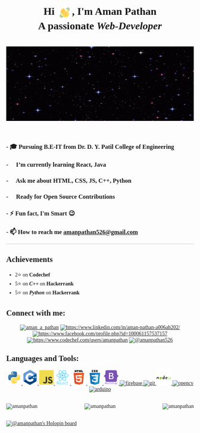 <body style="font-family: 'Merriweather', serif;">


<h1 align="center" style="font-family: 'Merriweather', serif;">Hi <img src="./img/wavegif.gif" width="40px" height="40px" align="center"/>, I'm <b>Aman Pathan</b><br>
A passionate <i><b>Web-Developer</b></i></h1>

# <img src="./img/bg.gif" width="100%" height="200px" align="center" />



<!-- <p align="left"> <img src="https://komarev.com/ghpvc/?username=amanpathan&label=Profile%20views&color=0e75b6&style=flat" alt="amanpathan" /> </p> -->

<br>

### - 🎓 Pursuing **B.E-IT** from **Dr. D. Y. Patil College of Engineering**

### - 🌱 I’m currently learning **React, Java**

### - 📢 Ask me about **HTML, CSS, JS, C++, Python**

### - 🤝 Ready for **Open Source Contributions**

### - ⚡ Fun fact, **I'm Smart 😉**

### - 📫 How to reach me **amanpathan526@gmail.com**

<hr style="background-color:#ffd000; height:1px;border-width:0;">

## Achievements
- 2⭐ on **Codechef**
- 5⭐ on ***C++*** on **Hackerrank**
- 5⭐ on ***Python*** on **Hackerrank**

## Connect with me:

<p align="center">
<a href="https://twitter.com/aman_a_pathan" target="blank"><img align="center" src="https://raw.githubusercontent.com/rahuldkjain/github-profile-readme-generator/master/src/images/icons/Social/twitter.svg" alt="aman_a_pathan" height="30" width="40" /></a>
<a href="https://linkedin.com/in/https://www.linkedin.com/in/aman-pathan-a006ab202/" target="blank"><img align="center" src="https://raw.githubusercontent.com/rahuldkjain/github-profile-readme-generator/master/src/images/icons/Social/linked-in-alt.svg" alt="https://www.linkedin.com/in/aman-pathan-a006ab202/" height="30" width="40" /></a>
<a href="https://fb.com/https://www.facebook.com/profile.php?id=100061157537157" target="blank"><img align="center" src="https://raw.githubusercontent.com/rahuldkjain/github-profile-readme-generator/master/src/images/icons/Social/facebook.svg" alt="https://www.facebook.com/profile.php?id=100061157537157" height="30" width="40" /></a>
<a href="https://www.codechef.com/users/https://www.codechef.com/users/amanpathan" target="blank"><img align="center" src="https://api.iconify.design/simple-icons/codechef.svg?color=%23f2f2f2" alt="https://www.codechef.com/users/amanpathan" height="30" width="40" /></a>
<a href="https://www.hackerrank.com/@amanpathan526" target="blank"><img align="center" src="https://raw.githubusercontent.com/rahuldkjain/github-profile-readme-generator/master/src/images/icons/Social/hackerrank.svg" alt="@amanpathan526" height="30" width="40" /></a>

</p>

## Languages and Tools:

<p align="center"><a href="https://www.python.org" target="_blank" rel="noreferrer"> <img src="https://raw.githubusercontent.com/devicons/devicon/master/icons/python/python-original.svg" alt="python" width="40" height="40"/> </a><a href="https://www.w3schools.com/cpp/" target="_blank" rel="noreferrer"> <img src="https://raw.githubusercontent.com/devicons/devicon/master/icons/cplusplus/cplusplus-original.svg" alt="cplusplus" width="40" height="40"/> </a><a href="https://developer.mozilla.org/en-US/docs/Web/JavaScript" target="_blank" rel="noreferrer"> <img src="https://raw.githubusercontent.com/devicons/devicon/master/icons/javascript/javascript-original.svg" alt="javascript" width="40" height="40"/> </a><a href="https://reactjs.org/" target="_blank" rel="noreferrer"> <img src="https://raw.githubusercontent.com/devicons/devicon/master/icons/react/react-original-wordmark.svg" alt="react" width="40" height="40"/> </a><a href="https://www.w3.org/html/" target="_blank" rel="noreferrer"> <img src="https://raw.githubusercontent.com/devicons/devicon/master/icons/html5/html5-original-wordmark.svg" alt="html5" width="40" height="40"/> </a> <a href="https://www.w3schools.com/css/" target="_blank" rel="noreferrer"> <img src="https://raw.githubusercontent.com/devicons/devicon/master/icons/css3/css3-original-wordmark.svg" alt="css3" width="40" height="40"/> </a><a href="https://getbootstrap.com" target="_blank" rel="noreferrer"> <img src="https://raw.githubusercontent.com/devicons/devicon/master/icons/bootstrap/bootstrap-plain-wordmark.svg" alt="bootstrap" width="40" height="40"/> </a><a href="https://firebase.google.com/" target="_blank" rel="noreferrer"> <img src="https://www.vectorlogo.zone/logos/firebase/firebase-icon.svg" alt="firebase" width="40" height="40"/> </a> <a href="https://git-scm.com/" target="_blank" rel="noreferrer"> <img src="https://www.vectorlogo.zone/logos/git-scm/git-scm-icon.svg" alt="git" width="40" height="40"/> </a> <a href="https://nodejs.org" target="_blank" rel="noreferrer"> <img src="https://raw.githubusercontent.com/devicons/devicon/master/icons/nodejs/nodejs-original-wordmark.svg" alt="nodejs" width="40" height="40"/> </a><a href="https://opencv.org/" target="_blank" rel="noreferrer"> <img src="https://www.vectorlogo.zone/logos/opencv/opencv-icon.svg" alt="opencv" width="40" height="40"/> </a> <a href="https://www.arduino.cc/" target="_blank" rel="noreferrer"> <img src="https://cdn.worldvectorlogo.com/logos/arduino-1.svg" alt="arduino" width="40" height="40"/><a>
</p>
&nbsp; 
  
<div style="display:flex;justify-content:space-between;">
<img align="center" src="https://github-readme-stats.vercel.app/api?username=amanpathan&show_icons=true&locale=en" alt="amanpathan" />
<img align="center" src="https://github-readme-streak-stats.herokuapp.com/?user=amanpathan&" alt="amanpathan" />
<img align="center" src="https://github-readme-stats.vercel.app/api/top-langs?username=amanpathan&show_icons=true&locale=en&layout=compact" alt="amanpathan" />
</div>
&nbsp; 

[![@amanpathan's Holopin board](https://holopin.me/amanpathan)](https://holopin.io/@amanpathan)

</body>
